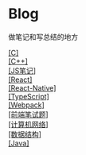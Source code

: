 # Blog
做笔记和写总结的地方   

[[C]](./docs/C.md)   
[[C++]](./docs/C++.md)   
[[JS笔记]](./docs/JavaScript.md)    
[[React]](./docs/React.md)   
[[React-Native]](./docs/ReactNative.md)  
[[TypeScript]](./docs/TypeScript.md)    
[[Webpack]](./docs/Webpack.md)   
[[前端笔试题]](./docs/前端笔试题.md)   
[[计算机网络]](./docs/计算机网络.md)   
[[数据结构]](./docs/数据结构.md)   
[[Java]](./docs/Java.md)



